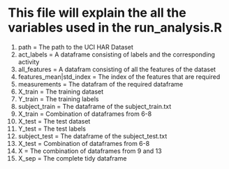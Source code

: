 # This file will explain the all the variables used in the run_analysis.R
1.  path = The path to the UCI HAR Dataset
2.  act_labels = A dataframe consisting of labels and the corresponding activity
3.  all_features = A datafram consisting of all the features of the dataset
4.  features_mean|std_index = The index of the features that are required
5.  measurements = The datafram of the required dataframe
6.  X_train = The training dataset
7.  Y_train = The training labels
8.  subject_train = The dataframe of the subject_train.txt
9.  X_train = Combination of dataframes from 6-8
10. X_test = The test dataset
11. Y_test = The test labels
12. subject_test = The dataframe of the subject_test.txt
13. X_test = Combination of dataframes from 6-8
14. X = The combination of dataframes from 9 and 13
15. X_sep = The complete tidy dataframe
